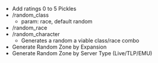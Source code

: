 - Add ratings 0 to 5 Pickles
- /random_class
  - param: race, default random
- /random_race
- /random_character
  -  Generates a random a viable class/race combo
- Generate Random Zone by Expansion
- Generate Random Zone by Server Type (Live/TLP/EMU)
